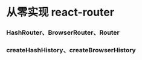 # 从零实现 react-router

### HashRouter、BrowserRouter、Router

### createHashHistory、createBrowserHistory
